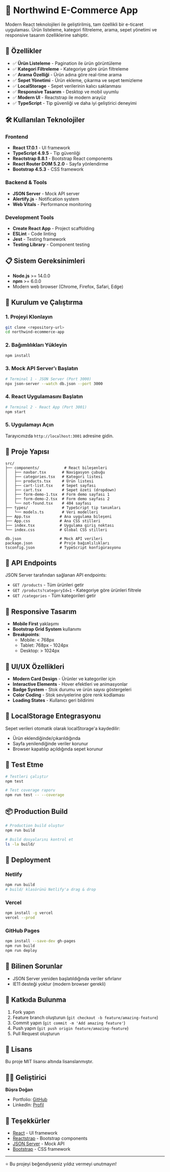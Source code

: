 # 🛒 Northwind E-Commerce App

Modern React teknolojileri ile geliştirilmiş, tam özellikli bir e-ticaret uygulaması. Ürün listeleme, kategori filtreleme, arama, sepet yönetimi ve responsive tasarım özelliklerine sahiptir.

## 🚀 Özellikler

- ✅ **Ürün Listeleme** - Pagination ile ürün görüntüleme
- ✅ **Kategori Filtreleme** - Kategoriye göre ürün filtreleme
- ✅ **Arama Özelliği** - Ürün adına göre real-time arama
- ✅ **Sepet Yönetimi** - Ürün ekleme, çıkarma ve sepet temizleme
- ✅ **LocalStorage** - Sepet verilerinin kalıcı saklanması
- ✅ **Responsive Tasarım** - Desktop ve mobil uyumlu
- ✅ **Modern UI** - Reactstrap ile modern arayüz
- ✅ **TypeScript** - Tip güvenliği ve daha iyi geliştirici deneyimi

## 🛠️ Kullanılan Teknolojiler

### Frontend
- **React 17.0.1** - UI framework
- **TypeScript 4.9.5** - Tip güvenliği
- **Reactstrap 8.8.1** - Bootstrap React components
- **React Router DOM 5.2.0** - Sayfa yönlendirme
- **Bootstrap 4.5.3** - CSS framework

### Backend & Tools
- **JSON Server** - Mock API server
- **Alertify.js** - Notification system
- **Web Vitals** - Performance monitoring

### Development Tools
- **Create React App** - Project scaffolding
- **ESLint** - Code linting
- **Jest** - Testing framework
- **Testing Library** - Component testing

## 📋 Sistem Gereksinimleri

- **Node.js** >= 14.0.0
- **npm** >= 6.0.0
- Modern web browser (Chrome, Firefox, Safari, Edge)

## 🚀 Kurulum ve Çalıştırma

### 1. Projeyi Klonlayın
```bash
git clone <repository-url>
cd northwind-ecommerce-app
```

### 2. Bağımlılıkları Yükleyin
```bash
npm install
```

### 3. Mock API Server'ı Başlatın
```bash
# Terminal 1 - JSON Server (Port 3000)
npx json-server --watch db.json --port 3000
```

### 4. React Uygulamasını Başlatın
```bash
# Terminal 2 - React App (Port 3001)
npm start
```

### 5. Uygulamayı Açın
Tarayıcınızda `http://localhost:3001` adresine gidin.

## 📁 Proje Yapısı

```
src/
├── components/           # React bileşenleri
│   ├── navbar.tsx       # Navigasyon çubuğu
│   ├── categories.tsx   # Kategori listesi
│   ├── products.tsx     # Ürün listesi
│   ├── cart-list.tsx    # Sepet sayfası
│   ├── cart.tsx         # Sepet özeti (dropdown)
│   ├── form-demo-1.tsx  # Form demo sayfası 1
│   ├── form-demo-2.tsx  # Form demo sayfası 2
│   └── not-found.tsx    # 404 sayfası
├── types/               # TypeScript tip tanımları
│   └── models.ts        # Veri modelleri
├── App.tsx             # Ana uygulama bileşeni
├── App.css             # Ana CSS stilleri
├── index.tsx           # Uygulama giriş noktası
└── index.css           # Global CSS stilleri

db.json                 # Mock API verileri
package.json            # Proje bağımlılıkları
tsconfig.json           # TypeScript konfigürasyonu
```

## 🔧 API Endpoints

JSON Server tarafından sağlanan API endpoints:

- `GET /products` - Tüm ürünleri getir
- `GET /products?categoryId=1` - Kategoriye göre ürünleri filtrele
- `GET /categories` - Tüm kategorileri getir

## 📱 Responsive Tasarım

- **Mobile First** yaklaşımı
- **Bootstrap Grid System** kullanımı
- **Breakpoints**:
  - Mobile: < 768px
  - Tablet: 768px - 1024px
  - Desktop: > 1024px

## 🎨 UI/UX Özellikleri

- **Modern Card Design** - Ürünler ve kategoriler için
- **Interactive Elements** - Hover efektleri ve animasyonlar
- **Badge System** - Stok durumu ve ürün sayısı göstergeleri
- **Color Coding** - Stok seviyelerine göre renk kodlaması
- **Loading States** - Kullanıcı geri bildirimi

## 💾 LocalStorage Entegrasyonu

Sepet verileri otomatik olarak localStorage'a kaydedilir:
- Ürün eklendiğinde/çıkarıldığında
- Sayfa yenilendiğinde veriler korunur
- Browser kapatılıp açıldığında sepet korunur

## 🧪 Test Etme

```bash
# Testleri çalıştır
npm test

# Test coverage raporu
npm run test -- --coverage
```

## 📦 Production Build

```bash
# Production build oluştur
npm run build

# Build dosyalarını kontrol et
ls -la build/
```

## 🚀 Deployment

### Netlify
```bash
npm run build
# build/ klasörünü Netlify'a drag & drop
```

### Vercel
```bash
npm install -g vercel
vercel --prod
```

### GitHub Pages
```bash
npm install --save-dev gh-pages
npm run build
npm run deploy
```

## 🐛 Bilinen Sorunlar

- JSON Server yeniden başlatıldığında veriler sıfırlanır
- IE11 desteği yoktur (modern browser gerekli)

## 🤝 Katkıda Bulunma

1. Fork yapın
2. Feature branch oluşturun (`git checkout -b feature/amazing-feature`)
3. Commit yapın (`git commit -m 'Add amazing feature'`)
4. Push yapın (`git push origin feature/amazing-feature`)
5. Pull Request oluşturun

## 📄 Lisans

Bu proje MIT lisansı altında lisanslanmıştır.

## 👨‍💻 Geliştirici

**Büşra Doğan**
- Portfolio: [GitHub](https://github.com/busradogan)
- LinkedIn: [Profil](https://linkedin.com/in/busradogan)

## 🙏 Teşekkürler

- [React](https://reactjs.org/) - UI framework
- [Reactstrap](https://reactstrap.github.io/) - Bootstrap components
- [JSON Server](https://github.com/typicode/json-server) - Mock API
- [Bootstrap](https://getbootstrap.com/) - CSS framework

---

⭐ Bu projeyi beğendiyseniz yıldız vermeyi unutmayın!